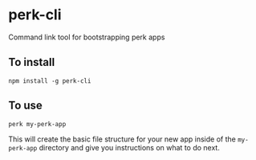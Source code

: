 # perk-cli
Command link tool for bootstrapping perk apps

## To install

`npm install -g perk-cli`

## To use

```
perk my-perk-app
```

This will create the basic file structure for your new app inside of the `my-perk-app` directory and give you instructions on what to do next.
